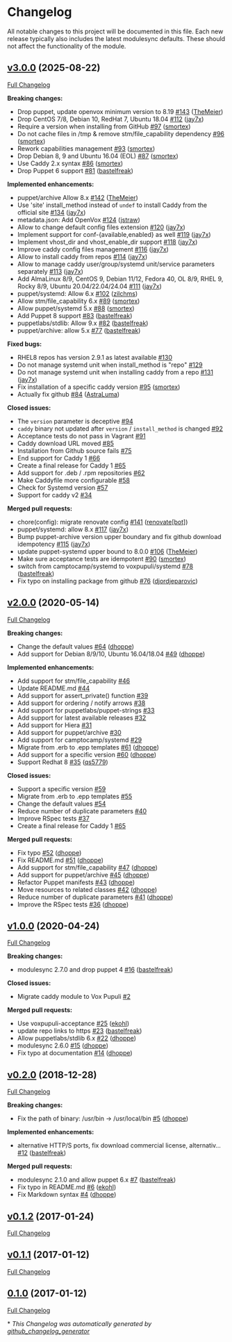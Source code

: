 # Changelog

All notable changes to this project will be documented in this file.
Each new release typically also includes the latest modulesync defaults.
These should not affect the functionality of the module.

## [v3.0.0](https://github.com/voxpupuli/puppet-caddy/tree/v3.0.0) (2025-08-22)

[Full Changelog](https://github.com/voxpupuli/puppet-caddy/compare/v2.0.0...v3.0.0)

**Breaking changes:**

- Drop puppet, update openvox minimum version to 8.19 [\#143](https://github.com/voxpupuli/puppet-caddy/pull/143) ([TheMeier](https://github.com/TheMeier))
- Drop CentOS 7/8, Debian 10, RedHat 7, Ubuntu 18.04 [\#112](https://github.com/voxpupuli/puppet-caddy/pull/112) ([jay7x](https://github.com/jay7x))
- Require a version when installing from GitHub [\#97](https://github.com/voxpupuli/puppet-caddy/pull/97) ([smortex](https://github.com/smortex))
- Do not cache files in /tmp & remove stm/file\_capability dependency [\#96](https://github.com/voxpupuli/puppet-caddy/pull/96) ([smortex](https://github.com/smortex))
- Rework capabilities management [\#93](https://github.com/voxpupuli/puppet-caddy/pull/93) ([smortex](https://github.com/smortex))
- Drop Debian 8, 9 and Ubuntu 16.04 \(EOL\) [\#87](https://github.com/voxpupuli/puppet-caddy/pull/87) ([smortex](https://github.com/smortex))
- Use Caddy 2.x syntax [\#86](https://github.com/voxpupuli/puppet-caddy/pull/86) ([smortex](https://github.com/smortex))
- Drop Puppet 6 support [\#81](https://github.com/voxpupuli/puppet-caddy/pull/81) ([bastelfreak](https://github.com/bastelfreak))

**Implemented enhancements:**

- puppet/archive Allow 8.x [\#142](https://github.com/voxpupuli/puppet-caddy/pull/142) ([TheMeier](https://github.com/TheMeier))
- Use 'site' install\_method instead of `undef` to install Caddy from the official site [\#134](https://github.com/voxpupuli/puppet-caddy/pull/134) ([jay7x](https://github.com/jay7x))
- metadata.json: Add OpenVox [\#124](https://github.com/voxpupuli/puppet-caddy/pull/124) ([jstraw](https://github.com/jstraw))
- Allow to change default config files extension [\#120](https://github.com/voxpupuli/puppet-caddy/pull/120) ([jay7x](https://github.com/jay7x))
- Implement support for conf-{available,enabled} as well [\#119](https://github.com/voxpupuli/puppet-caddy/pull/119) ([jay7x](https://github.com/jay7x))
- Implement vhost\_dir and vhost\_enable\_dir support [\#118](https://github.com/voxpupuli/puppet-caddy/pull/118) ([jay7x](https://github.com/jay7x))
- Improve caddy config files management [\#116](https://github.com/voxpupuli/puppet-caddy/pull/116) ([jay7x](https://github.com/jay7x))
- Allow to install caddy from repos [\#114](https://github.com/voxpupuli/puppet-caddy/pull/114) ([jay7x](https://github.com/jay7x))
- Allow to manage caddy user/group/systemd unit/service parameters separately [\#113](https://github.com/voxpupuli/puppet-caddy/pull/113) ([jay7x](https://github.com/jay7x))
- Add AlmaLinux 8/9, CentOS 9, Debian 11/12, Fedora 40, OL 8/9, RHEL 9, Rocky 8/9, Ubuntu 20.04/22.04/24.04 [\#111](https://github.com/voxpupuli/puppet-caddy/pull/111) ([jay7x](https://github.com/jay7x))
- puppet/systemd: Allow 6.x [\#102](https://github.com/voxpupuli/puppet-caddy/pull/102) ([zilchms](https://github.com/zilchms))
- Allow stm/file\_capability 6.x [\#89](https://github.com/voxpupuli/puppet-caddy/pull/89) ([smortex](https://github.com/smortex))
- Allow puppet/systemd 5.x [\#88](https://github.com/voxpupuli/puppet-caddy/pull/88) ([smortex](https://github.com/smortex))
- Add Puppet 8 support [\#83](https://github.com/voxpupuli/puppet-caddy/pull/83) ([bastelfreak](https://github.com/bastelfreak))
- puppetlabs/stdlib: Allow 9.x [\#82](https://github.com/voxpupuli/puppet-caddy/pull/82) ([bastelfreak](https://github.com/bastelfreak))
- puppet/archive: allow 5.x [\#77](https://github.com/voxpupuli/puppet-caddy/pull/77) ([bastelfreak](https://github.com/bastelfreak))

**Fixed bugs:**

- RHEL8 repos has version 2.9.1 as latest available [\#130](https://github.com/voxpupuli/puppet-caddy/issues/130)
- Do not manage systemd unit when install\_method is "repo" [\#129](https://github.com/voxpupuli/puppet-caddy/issues/129)
- Do not manage systemd unit when installing caddy from a repo [\#131](https://github.com/voxpupuli/puppet-caddy/pull/131) ([jay7x](https://github.com/jay7x))
- Fix installation of a specific caddy version [\#95](https://github.com/voxpupuli/puppet-caddy/pull/95) ([smortex](https://github.com/smortex))
- Actually fix github [\#84](https://github.com/voxpupuli/puppet-caddy/pull/84) ([AstraLuma](https://github.com/AstraLuma))

**Closed issues:**

- The `version` parameter is deceptive [\#94](https://github.com/voxpupuli/puppet-caddy/issues/94)
- `caddy` binary not updated after `version` / `install_method` is changed [\#92](https://github.com/voxpupuli/puppet-caddy/issues/92)
- Acceptance tests do not pass in Vagrant [\#91](https://github.com/voxpupuli/puppet-caddy/issues/91)
- Caddy download URL moved [\#85](https://github.com/voxpupuli/puppet-caddy/issues/85)
- Installation from Github source fails [\#75](https://github.com/voxpupuli/puppet-caddy/issues/75)
- End support for Caddy 1 [\#66](https://github.com/voxpupuli/puppet-caddy/issues/66)
- Create a final release for Caddy 1 [\#65](https://github.com/voxpupuli/puppet-caddy/issues/65)
- Add support for .deb / .rpm repositories [\#62](https://github.com/voxpupuli/puppet-caddy/issues/62)
- Make Caddyfile more configurable [\#58](https://github.com/voxpupuli/puppet-caddy/issues/58)
- Check for Systemd version [\#57](https://github.com/voxpupuli/puppet-caddy/issues/57)
- Support for caddy v2 [\#34](https://github.com/voxpupuli/puppet-caddy/issues/34)

**Merged pull requests:**

- chore\(config\): migrate renovate config [\#141](https://github.com/voxpupuli/puppet-caddy/pull/141) ([renovate[bot]](https://github.com/apps/renovate))
- puppet/systemd: allow 8.x [\#117](https://github.com/voxpupuli/puppet-caddy/pull/117) ([jay7x](https://github.com/jay7x))
- Bump puppet-archive version upper boundary and fix github download idempotency [\#115](https://github.com/voxpupuli/puppet-caddy/pull/115) ([jay7x](https://github.com/jay7x))
- update puppet-systemd upper bound to 8.0.0 [\#106](https://github.com/voxpupuli/puppet-caddy/pull/106) ([TheMeier](https://github.com/TheMeier))
- Make sure acceptance tests are idempotent [\#90](https://github.com/voxpupuli/puppet-caddy/pull/90) ([smortex](https://github.com/smortex))
- switch from camptocamp/systemd to voxpupuli/systemd [\#78](https://github.com/voxpupuli/puppet-caddy/pull/78) ([bastelfreak](https://github.com/bastelfreak))
- Fix typo on installing package from github [\#76](https://github.com/voxpupuli/puppet-caddy/pull/76) ([djordjeparovic](https://github.com/djordjeparovic))

## [v2.0.0](https://github.com/voxpupuli/puppet-caddy/tree/v2.0.0) (2020-05-14)

[Full Changelog](https://github.com/voxpupuli/puppet-caddy/compare/v1.0.0...v2.0.0)

**Breaking changes:**

- Change the default values [\#64](https://github.com/voxpupuli/puppet-caddy/pull/64) ([dhoppe](https://github.com/dhoppe))
- Add support for Debian 8/9/10, Ubuntu 16.04/18.04 [\#49](https://github.com/voxpupuli/puppet-caddy/pull/49) ([dhoppe](https://github.com/dhoppe))

**Implemented enhancements:**

- Add support for stm/file\_capability [\#46](https://github.com/voxpupuli/puppet-caddy/issues/46)
- Update README.md [\#44](https://github.com/voxpupuli/puppet-caddy/issues/44)
- Add support for assert\_private\(\) function [\#39](https://github.com/voxpupuli/puppet-caddy/issues/39)
- Add support for ordering / notify arrows [\#38](https://github.com/voxpupuli/puppet-caddy/issues/38)
- Add support for puppetlabs/puppet-strings [\#33](https://github.com/voxpupuli/puppet-caddy/issues/33)
- Add support for latest available releases [\#32](https://github.com/voxpupuli/puppet-caddy/issues/32)
- Add support for Hiera [\#31](https://github.com/voxpupuli/puppet-caddy/issues/31)
- Add support for puppet/archive [\#30](https://github.com/voxpupuli/puppet-caddy/issues/30)
- Add support for camptocamp/systemd [\#29](https://github.com/voxpupuli/puppet-caddy/issues/29)
- Migrate from .erb to .epp templates [\#61](https://github.com/voxpupuli/puppet-caddy/pull/61) ([dhoppe](https://github.com/dhoppe))
- Add support for a specific version [\#60](https://github.com/voxpupuli/puppet-caddy/pull/60) ([dhoppe](https://github.com/dhoppe))
- Support Redhat 8 [\#35](https://github.com/voxpupuli/puppet-caddy/pull/35) ([qs5779](https://github.com/qs5779))

**Closed issues:**

- Support a specific version [\#59](https://github.com/voxpupuli/puppet-caddy/issues/59)
- Migrate from .erb to .epp templates [\#55](https://github.com/voxpupuli/puppet-caddy/issues/55)
- Change the default values [\#54](https://github.com/voxpupuli/puppet-caddy/issues/54)
- Reduce number of duplicate parameters [\#40](https://github.com/voxpupuli/puppet-caddy/issues/40)
- Improve RSpec tests [\#37](https://github.com/voxpupuli/puppet-caddy/issues/37)
- Create a final release for Caddy 1 [\#65](https://github.com/voxpupuli/puppet-caddy/issues/65)

**Merged pull requests:**

- Fix typo [\#52](https://github.com/voxpupuli/puppet-caddy/pull/52) ([dhoppe](https://github.com/dhoppe))
- Fix README.md [\#51](https://github.com/voxpupuli/puppet-caddy/pull/51) ([dhoppe](https://github.com/dhoppe))
- Add support for stm/file\_capability [\#47](https://github.com/voxpupuli/puppet-caddy/pull/47) ([dhoppe](https://github.com/dhoppe))
- Add support for puppet/archive [\#45](https://github.com/voxpupuli/puppet-caddy/pull/45) ([dhoppe](https://github.com/dhoppe))
- Refactor Puppet manifests [\#43](https://github.com/voxpupuli/puppet-caddy/pull/43) ([dhoppe](https://github.com/dhoppe))
- Move resources to related classes [\#42](https://github.com/voxpupuli/puppet-caddy/pull/42) ([dhoppe](https://github.com/dhoppe))
- Reduce number of duplicate parameters [\#41](https://github.com/voxpupuli/puppet-caddy/pull/41) ([dhoppe](https://github.com/dhoppe))
- Improve the RSpec tests [\#36](https://github.com/voxpupuli/puppet-caddy/pull/36) ([dhoppe](https://github.com/dhoppe))

## [v1.0.0](https://github.com/voxpupuli/puppet-caddy/tree/v1.0.0) (2020-04-24)

[Full Changelog](https://github.com/voxpupuli/puppet-caddy/compare/v0.2.0...v1.0.0)

**Breaking changes:**

- modulesync 2.7.0 and drop puppet 4 [\#16](https://github.com/voxpupuli/puppet-caddy/pull/16) ([bastelfreak](https://github.com/bastelfreak))

**Closed issues:**

- Migrate caddy module to Vox Pupuli [\#2](https://github.com/voxpupuli/puppet-caddy/issues/2)

**Merged pull requests:**

- Use voxpupuli-acceptance [\#25](https://github.com/voxpupuli/puppet-caddy/pull/25) ([ekohl](https://github.com/ekohl))
- update repo links to https [\#23](https://github.com/voxpupuli/puppet-caddy/pull/23) ([bastelfreak](https://github.com/bastelfreak))
- Allow puppetlabs/stdlib 6.x [\#22](https://github.com/voxpupuli/puppet-caddy/pull/22) ([dhoppe](https://github.com/dhoppe))
- modulesync 2.6.0 [\#15](https://github.com/voxpupuli/puppet-caddy/pull/15) ([dhoppe](https://github.com/dhoppe))
- Fix typo at documentation [\#14](https://github.com/voxpupuli/puppet-caddy/pull/14) ([dhoppe](https://github.com/dhoppe))

## [v0.2.0](https://github.com/voxpupuli/puppet-caddy/tree/v0.2.0) (2018-12-28)

[Full Changelog](https://github.com/voxpupuli/puppet-caddy/compare/v0.1.2...v0.2.0)

**Breaking changes:**

- Fix the path of binary: /usr/bin -\> /usr/local/bin [\#5](https://github.com/voxpupuli/puppet-caddy/pull/5) ([dhoppe](https://github.com/dhoppe))

**Implemented enhancements:**

- alternative HTTP/S ports, fix download commercial license, alternativ… [\#12](https://github.com/voxpupuli/puppet-caddy/pull/12) ([bastelfreak](https://github.com/bastelfreak))

**Merged pull requests:**

- modulesync 2.1.0 and allow puppet 6.x [\#7](https://github.com/voxpupuli/puppet-caddy/pull/7) ([bastelfreak](https://github.com/bastelfreak))
- Fix typo in README.md [\#6](https://github.com/voxpupuli/puppet-caddy/pull/6) ([ekohl](https://github.com/ekohl))
- Fix Markdown syntax [\#4](https://github.com/voxpupuli/puppet-caddy/pull/4) ([dhoppe](https://github.com/dhoppe))

## [v0.1.2](https://github.com/voxpupuli/puppet-caddy/tree/v0.1.2) (2017-01-24)

[Full Changelog](https://github.com/voxpupuli/puppet-caddy/compare/v0.1.1...v0.1.2)

## [v0.1.1](https://github.com/voxpupuli/puppet-caddy/tree/v0.1.1) (2017-01-12)

[Full Changelog](https://github.com/voxpupuli/puppet-caddy/compare/0.1.0...v0.1.1)

## [0.1.0](https://github.com/voxpupuli/puppet-caddy/tree/0.1.0) (2017-01-12)

[Full Changelog](https://github.com/voxpupuli/puppet-caddy/compare/3e19ad2f589c42f58dbafbb10d50b6d88882d857...0.1.0)



\* *This Changelog was automatically generated by [github_changelog_generator](https://github.com/github-changelog-generator/github-changelog-generator)*
